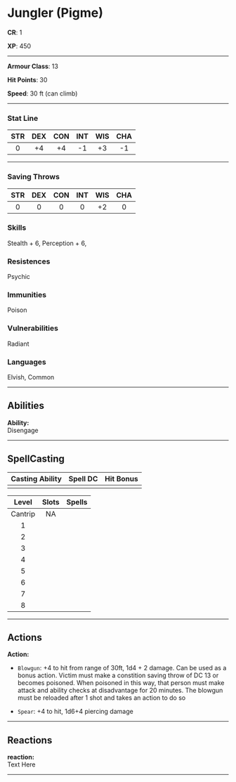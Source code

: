 # Jungler (Pigme)

**CR**: 1  

**XP**: 450  

***

**Armour Class**: 13  

**Hit Points**: 30  

**Speed**: 30 ft (can climb)

***

### Stat Line
| STR | DEX | CON | INT | WIS | CHA |
| :--: | :--: | :--: |:--: |:--: |:--: |
|   0  |  +4  | +4  | -1  | +3  | -1  |

***

### Saving Throws

| STR | DEX | CON | INT | WIS | CHA |
| :--: | :--: | :--: |:--: |:--: |:--: |
|   0  |  0  | 0  | 0  | +2  | 0  |

### Skills
Stealth + 6, Perception + 6, 

### Resistences
Psychic

### Immunities
Poison

### Vulnerabilities
Radiant

### Languages
Elvish, Common

***

## Abilities

**Ability:**  
Disengage

***

## SpellCasting

| Casting Ability | Spell DC | Hit Bonus | 
| :--: | :--: | :--: |
|     |    |   |


| Level| Slots | Spells | 
| :--: | :--: | :--: |
|  Cantrip  |  NA  |   |
|  1  |    |   |
|  2  |    |   |
|  3  |    |   |
|  4  |    |   |
|  5  |    |   |
|  6  |    |   |
|  7  |    |   |
|  8  |    |   |

***

## Actions

**Action:**  
- `Blowgun`: +4 to hit from range of 30ft, 1d4 + 2 damage. Can be used as a bonus action. Victim must make a constition saving throw of DC 13 or becomes poisoned. When poisoned in this way, that person must make attack and ability checks at disadvantage for 20 minutes. The blowgun must be reloaded after 1 shot and takes an action to do so

- `Spear`: +4 to hit, 1d6+4 piercing damage 

***

## Reactions

**reaction:**  
Text Here

***